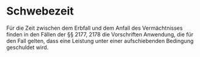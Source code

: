 # Schwebezeit

Für die Zeit zwischen dem Erbfall und dem Anfall des Vermächtnisses finden in den Fällen der §§ 2177, 2178 die Vorschriften Anwendung, die für den Fall gelten, dass eine Leistung unter einer aufschiebenden Bedingung geschuldet wird. 

